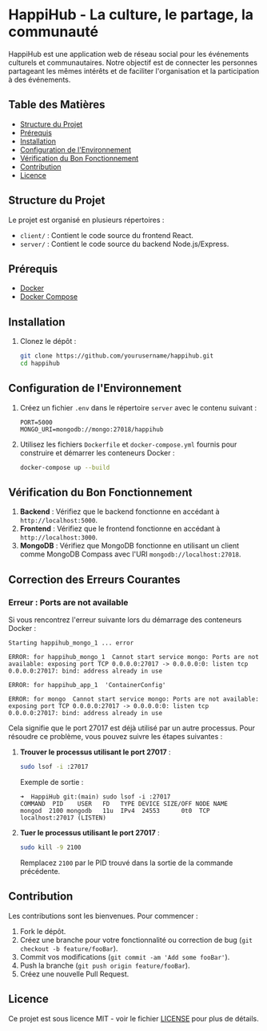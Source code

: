 # HappiHub - La culture, le partage, la communauté

HappiHub est une application web de réseau social pour les événements culturels et communautaires. Notre objectif est de connecter les personnes partageant les mêmes intérêts et de faciliter l'organisation et la participation à des événements.

## Table des Matières
- [Structure du Projet](#structure-du-projet)
- [Prérequis](#prérequis)
- [Installation](#installation)
- [Configuration de l'Environnement](#configuration-de-lenvironnement)
- [Vérification du Bon Fonctionnement](#vérification-du-bon-fonctionnement)
- [Contribution](#contribution)
- [Licence](#licence)

## Structure du Projet

Le projet est organisé en plusieurs répertoires :

- `client/` : Contient le code source du frontend React.
- `server/` : Contient le code source du backend Node.js/Express.

## Prérequis

- [Docker](https://www.docker.com/get-started)
- [Docker Compose](https://docs.docker.com/compose/install/)

## Installation

1. Clonez le dépôt :

   ```bash
   git clone https://github.com/yourusername/happihub.git
   cd happihub
   ```

## Configuration de l'Environnement

1. Créez un fichier `.env` dans le répertoire `server` avec le contenu suivant :

   ```env
   PORT=5000
   MONGO_URI=mongodb://mongo:27018/happihub
   ```

2. Utilisez les fichiers `Dockerfile` et `docker-compose.yml` fournis pour construire et démarrer les conteneurs Docker :

   ```bash
   docker-compose up --build
   ```

## Vérification du Bon Fonctionnement

1. **Backend** : Vérifiez que le backend fonctionne en accédant à `http://localhost:5000`.
2. **Frontend** : Vérifiez que le frontend fonctionne en accédant à `http://localhost:3000`.
3. **MongoDB** : Vérifiez que MongoDB fonctionne en utilisant un client comme MongoDB Compass avec l'URI `mongodb://localhost:27018`.

## Correction des Erreurs Courantes

### Erreur : Ports are not available

Si vous rencontrez l'erreur suivante lors du démarrage des conteneurs Docker :

```plaintext
Starting happihub_mongo_1 ... error

ERROR: for happihub_mongo_1  Cannot start service mongo: Ports are not available: exposing port TCP 0.0.0.0:27017 -> 0.0.0.0:0: listen tcp 0.0.0.0:27017: bind: address already in use

ERROR: for happihub_app_1  'ContainerConfig'

ERROR: for mongo  Cannot start service mongo: Ports are not available: exposing port TCP 0.0.0.0:27017 -> 0.0.0.0:0: listen tcp 0.0.0.0:27017: bind: address already in use
```

Cela signifie que le port 27017 est déjà utilisé par un autre processus. Pour résoudre ce problème, vous pouvez suivre les étapes suivantes :

1. **Trouver le processus utilisant le port 27017** :
   ```bash
   sudo lsof -i :27017
   ```

   Exemple de sortie :
   ```plaintext
   ➜  HappiHub git:(main) sudo lsof -i :27017                                 
   COMMAND  PID    USER   FD   TYPE DEVICE SIZE/OFF NODE NAME
   mongod  2100 mongodb   11u  IPv4  24553      0t0  TCP localhost:27017 (LISTEN)
   ```

2. **Tuer le processus utilisant le port 27017** :
   ```bash
   sudo kill -9 2100
   ```

   Remplacez `2100` par le PID trouvé dans la sortie de la commande précédente.

## Contribution

Les contributions sont les bienvenues. Pour commencer :

1. Fork le dépôt.
2. Créez une branche pour votre fonctionnalité ou correction de bug (`git checkout -b feature/fooBar`).
3. Commit vos modifications (`git commit -am 'Add some fooBar'`).
4. Push la branche (`git push origin feature/fooBar`).
5. Créez une nouvelle Pull Request.

## Licence

Ce projet est sous licence MIT - voir le fichier [LICENSE](LICENSE) pour plus de détails.